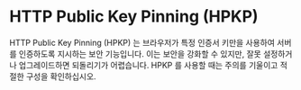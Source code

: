 # HTTP Public Key Pinning (HPKP)

HTTP Public Key Pinning (HPKP) 는 브라우저가 특정 인증서 키만을 사용하여 서버를 인증하도록 지시하는 보안 기능입니다. 이는 보안을 강화할 수 있지만, 잘못 설정하거나 업그레이드하면 되돌리기가 어렵습니다. HPKP 를 사용할 때는 주의를 기울이고 적절한 구성을 확인하십시오.
